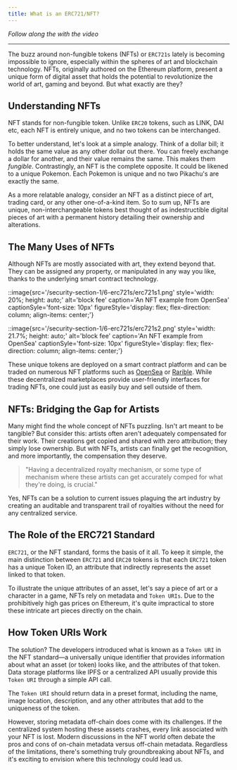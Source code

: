 ```yaml
---
title: What is an ERC721/NFT?
---
```


_Follow along the with the video_

---

The buzz around non-fungible tokens (NFTs) or `ERC721s` lately is becoming impossible to ignore, especially within the spheres of art and blockchain technology. NFTs, originally authored on the Ethereum platform, present a unique form of digital asset that holds the potential to revolutionize the world of art, gaming and beyond. But what exactly are they?

## Understanding NFTs

NFT stands for non-fungible token. Unlike `ERC20` tokens, such as LINK, DAI etc, each NFT is entirely unique, and no two tokens can be interchanged.

To better understand, let's look at a simple analogy. Think of a dollar bill; it holds the same value as any other dollar out there. You can freely exchange a dollar for another, and their value remains the same. This makes them _fungible_. Contrastingly, an NFT is the complete opposite. It could be likened to a unique Pokemon. Each Pokemon is unique and no two Pikachu's are exactly the same.

As a more relatable analogy, consider an NFT as a distinct piece of art, trading card, or any other one-of-a-kind item. So to sum up, NFTs are unique, non-interchangeable tokens best thought of as indestructible digital pieces of art with a permanent history detailing their ownership and alterations.

## The Many Uses of NFTs

Although NFTs are mostly associated with art, they extend beyond that. They can be assigned any property, or manipulated in any way you like, thanks to the underlying smart contract technology.


::image{src='/security-section-1/6-erc721s/erc721s1.png' style='width: 20%; height: auto;' alt='block fee' caption='An NFT example from OpenSea' captionSyle='font-size: 10px' figureStyle='display: flex; flex-direction: column; align-items: center;'}

::image{src='/security-section-1/6-erc721s/erc721s2.png' style='width: 21.7%; height: auto;' alt='block fee' caption='An NFT example from OpenSea' captionSyle='font-size: 10px' figureStyle='display: flex; flex-direction: column; align-items: center;'}

These unique tokens are deployed on a smart contract platform and can be traded on numerous NFT platforms such as [OpenSea](https://opensea.io/) or [Rarible](https://rarible.com/). While these decentralized marketplaces provide user-friendly interfaces for trading NFTs, one could just as easily buy and sell outside of them.

## NFTs: Bridging the Gap for Artists

Many might find the whole concept of NFTs puzzling. Isn't art meant to be tangible? But consider this: artists often aren't adequately compensated for their work. Their creations get copied and shared with zero attribution; they simply lose ownership. But with NFTs, artists can finally get the recognition, and more importantly, the compensation they deserve.

> "Having a decentralized royalty mechanism, or some type of mechanism where these artists can get accurately comped for what they're doing, is crucial."

Yes, NFTs can be a solution to current issues plaguing the art industry by creating an auditable and transparent trail of royalties without the need for any centralized service.

## The Role of the ERC721 Standard

`ERC721`, or the NFT standard, forms the basis of it all. To keep it simple, the main distinction between `ERC721` and `ERC20` tokens is that each `ERC721` token has a unique Token ID, an attribute that indirectly represents the asset linked to that token.

To illustrate the unique attributes of an asset, let's say a piece of art or a character in a game, NFTs rely on metadata and `Token URIs`. Due to the prohibitively high gas prices on Ethereum, it's quite impractical to store these intricate art pieces directly on the chain.

## How Token URIs Work

The solution? The developers introduced what is known as a `Token URI` in the NFT standard—a universally unique identifier that provides information about what an asset (or token) looks like, and the attributes of that token. Data storage platforms like IPFS or a centralized API usually provide this `Token URI` through a simple API call.

The `Token URI` should return data in a preset format, including the name, image location, description, and any other attributes that add to the uniqueness of the token.

However, storing metadata off-chain does come with its challenges. If the centralized system hosting these assets crashes, every link associated with your NFT is lost. Modern discussions in the NFT world often debate the pros and cons of on-chain metadata versus off-chain metadata. Regardless of the limitations, there's something truly groundbreaking about NFTs, and it's exciting to envision where this technology could lead us.
